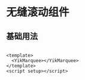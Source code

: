 <script setup>
  import Marquee from './comps/Marquee.vue'
</script>

# 无缝滚动组件

## 基础用法

<Marquee></Marquee>

```vue
<template>
  <YikMarquee></YikMarquee>
</template>
<script setup></script>
```
